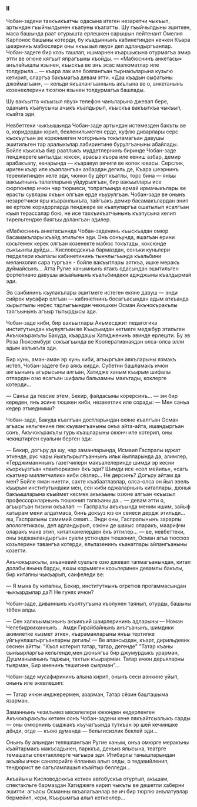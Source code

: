 ### II

Чобан-задени тахкъикъатчы одасына итеген незаретчи чыкъып, артындан гъыйчылдынен къапуны къапатты.
Шу гъыйчылдыны эшиткен, маса башында раат отурышта ерлешкен сарышын лейтенант Омелия Карпонос башыны котерди, бу къадыннынъ кабинетинден кечкен Къара шеэрнинъ мабюслери оны «къызыл явуз» деп адландыргъанлар.
Чобан-задеге бир козь ташлап, ишмарнен къаршысына отурмагъа эмир этти ве огюне кягъыт япрагъыны къойды.
— «Мабюснинъ анкетасы» анълайышлы язынен, къыскъа ве энъ эсас малюматлар иле толдурыла… — къара лак иле боялангъан тырнакъларына кузьгю кетирип, оларгъа бакъмагъа девам этти.
«Даа къадын сыфатыны джоймагъан», — кельди якъалангъаннынъ акълына ве о, анкетанынъ козенеклерини тюзгюн язынен толдурмагъа башлады.

Шу вакъытта «къызыл явуз» телефон чанъларына джевап бере, оданынъ къапусыны ачыкъ къалдырып, къыскъа вакъыткъа чыкъып, къайта эди.

Невбеттеки чыкъышында Чобан-заде артындан истемезден бакъты ве о, коридордан юрип, бекленильмеген ерде, куфлю диварлары серс къокъугъан ве корюнмеген моторнынъ токътамагъан давушы эшитильген тар аралыкълар лабиринтине бурулгъаныны абайлады.
Бойле къыскъа бир раатлыкъ муддетлернинъ биринде Чобан-заде пенджереге ынтылды: юксек, арасыз къора иле кениш азбар, демир арабакъапу, кенарында — къаравул эвчиги ве копек ювасы.
Серслик, ириген къар иле къаплангъан азбардан дегиль де, Къара шеэрнинъ теренлигинден келе эди, чюнки бу дёрт къатлы, торс бина — янъы вакъытнынъ талапларына уйдурылгъан, бир вакъытлары исе сюргюнлер ичюн чар тюрмеси, топрагъында ермай ирмачыкълары ве ерасты сувлары якъын олгъан ерде къурулгъан.
Чобан-заде ве онынъ незаретчиси яры къаранлыкъта, тайгъакъ демир басамакълардан энип ве ертоле коридорларда пенджере ве къапуларгъа ошатылып ясалгъан къыя терассалар бою, не исе тахкъикъатчынынъ къапусына келип тирельгендже баягъы долангъан эдилер.

«Мабюснинъ анкетасы»нда Чобан-заденинъ къыскъадан омюр басамакълары къайд этильген эди.
Энъ сонъунда, яшагъан ерини косьтемек керек олгъан козенекте мабюс токътады, коксюнде сыкъынты дуйды...
Кисловодсккъа бармаздан, сонъки куньлери перделери къапалы кабинетининъ тынчлыгъында къальбини меланхолия сара тургъан - бойле вакъытлары аяткъа, ишке меракъ дуймайсынъ…
Атта Ругие ханымнынъ ятакъ одасындан эшитильген фортепиано давушы акъайынынъ къальбиндеки аджджыны къалдырмай эди.

Эв саибининъ къулакълары эшитмеге истеген екяне давуш — энди сийрек мусафир олгъан — кабинетнинъ босагъасындан адым аткъанда хырылтылы нефес тарлыгъындан чекишкен Осман Акъчокъракълы таягъынынъ агъыр тыпырдысы эди.

Чобан-заде киби, бир вакъытлары Акъмесджит педагогика институтындан къувулгъан ве Къырымдан кетмеге меджбур этильген Акъчокъракълы Бакуда, къардашы Хатидженинъ эвинде ерлешти.
Бу эв Роза Люксембург сокъагъында ве Кооперативнаядан олса-олса элли адым авлыкъта эди.

Бир кунь, аман-аман эр кунь киби, агъыргъан аякъларыны язмакъ истеп, Чобан-задеге бир аякъ кирди.
Субетни башламакъ ичюн аягъынынъ агърысыны алгъан, Хатидже ханым къырым шифалы отлардан озю ясагъан шифалы бальзамны макътады, коклерге котерди…

— Санъа да тевсие этем, Бекир, файдасыны корерсинъ… — эм бир кереден, янъ эсине тюшкен киби, незакетлик иле сорады: — Мен санъа кедер этмедимми?

Чобан-заде, Бакуда къалгъан достларындан екяне къалгъан Осман агъасы кельгенине пек къувангъаныны онъа айта-айта, ишандыргъан сонъ, Акъчокъракълы гурь къашларыны окюнч иле котерип, оны чекиштирген суальни берген эди:

— Бекир, догъру да шу, чар заманларында, Исмаил Гаспралы иджат эткенде, рус чары йыкътырылгъаннынъ ильк йылларында да, алимлер, «Терджиман»нынъ газетчилери макъалелеринде шимди эр кесни къоркъузгъан «пантюркизм» ёкъ эди?
Шимди исе «сол мейиль», «сагъ къатмер миллетчилик» киби сёзлер...
Не дерсинъ?
Догъру айтам да мен?
Бойле яман ниетли, сахте къабаатлавлар, олса-олса он йыл эвель къырым институтындаки мен, сен киби оджаларнынъ китаплары, дюнья бакъышларына къыймет кесмек акъкъыны озюне алгъан «къызыл профессор»ларнынъ тюшюнип тапкъаны да… — девам этти о, агъыргъан тизини окъалап: — Гаспралы акъкъында меним ишим, зайыф хатырам мени алдатмаса, бинъ докъуз юз он сенеси дердж этильди… яш, Гаспралыны самимий севип…
Энди оны, Гаспралынынъ зарарлы апологетикасы, деп адландырып, озюни де шахыс оларакъ, маарифчи оларакъ махв этип, китапханелерден ёкъ эттилер… — ве, невбеттеки, оны эеджанландыргъан суали устюнден тюшюнип, Осман агъа тюссюз козьлерини тавангъа котерди, ельпазенинъ къанатлары айлангъаныны козетти.

Акъчокъракълы, аньаневий суальге озю джевап тапмагъанындан, китап долабы янына барды, яхшы корьмеген козьлеринен девамлы бакъты, бир китапны чыкъарып, саифеледи ве:

— Я мына бу китапны, Бекир, институтнынъ огретюв прогаммасындан чыкъардылар да?!
Не гунях ичюн?

Чобан-заде, диваннынъ къолтугъына къолунен таянып, отурды, башыны тёбен алды.

— Сен халкъымызнынъ акъикъий шаирлерининъ адларыны — Номан Челебиджиханнынъ…
Амди Гирайбайнынъ анъгъанынъ, шимдики акимиетке хызмет эткен, къараманларыны янъы тертипке уйгъунлаштыргъанларны дегиль! — Ве апансыздан, къарт, дирильдевик сеснен айтты: "Къол котерип татар, татар, дегенде"
"Татар къаны сынъырларгъа кельгенде,мен дюньягъа бир джумурдыкъ урарман,
Душманымнынъ таджын, тахтын къырарман.
Татар ичюн дерьяларны тыярман,
Бир иненинъ тешигине сыярман"...

Чобан-заде мусафирининъ алына кирип, онынъ сеси аэнкине уйып, онынъ иле экевлешип:

— Татар ичюн инджерермен, азарман, 
Татар сёзин башташыма язарман.

Заманнынъ чезильмез меселелери юкюнден кедерленген Акъчокъракълы кеткен сонъ Чобан-задени кене лякъайтсызлыкъ сарды — оны омюрнинъ сыджакъ къучагъында туткъан эр шей кечмишке дёнди, огде — къою думанда — бельгисизлик беклей эди…

Онынъ бу алындан теляшлангъан Ругие ханым, онъа омюрге меракъны къайтармакъ макъсадынен, парккъа, денъиз ялысына, театрге темашалы спектакллерге чагъыра эди.
Итибарлы танышларындан акъайы ичюн санаторийге ёлланма алып олды, о тедавийленип, тендюрист ве сагъламлашып къайтыр белледи…

Акъайыны Кисловодсккъа кеткен автобускъа отуртып, акъшам, спектакльге бармаздан Хатиджеге кирип чыкъты ве дешетли хаберни эшитти: агъасы Османны якъалагъанлар ве ич бир тюрлю анълатувлар бермейип, кери, Къырымгъа алып кеткенлер…
